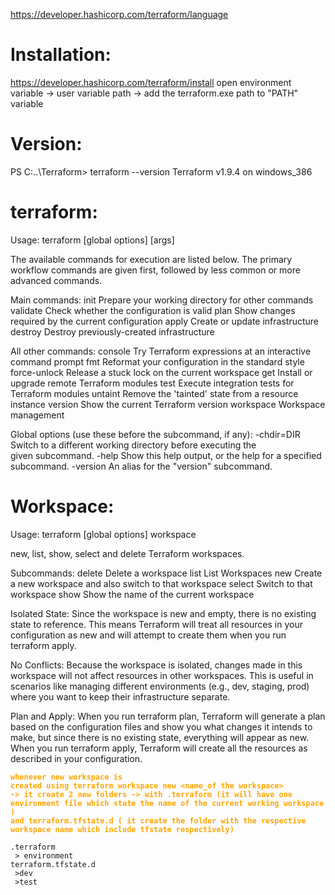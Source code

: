 https://developer.hashicorp.com/terraform/language




# Installation:
https://developer.hashicorp.com/terraform/install
open environment variable -> user variable path -> add the terraform.exe path to "PATH" variable



# Version:
PS C:\..\Terraform> terraform --version
Terraform v1.9.4
on windows_386





# terraform:
Usage: terraform [global options] <subcommand> [args]

The available commands for execution are listed below.
The primary workflow commands are given first, followed by
less common or more advanced commands.

Main commands:
  init          Prepare your working directory for other commands
  validate      Check whether the configuration is valid
  plan          Show changes required by the current configuration
  apply         Create or update infrastructure    
  destroy       Destroy previously-created infrastructure

All other commands:
  console       Try Terraform expressions at an interactive command prompt
  fmt           Reformat your configuration in the standard style
  force-unlock  Release a stuck lock on the current workspace
  get           Install or upgrade remote Terraform modules
  test          Execute integration tests for Terraform modules
  untaint       Remove the 'tainted' state from a resource instance
  version       Show the current Terraform version
  workspace     Workspace management

Global options (use these before the subcommand, if any):
  -chdir=DIR    Switch to a different working directory before executing the        
                given subcommand.
  -help         Show this help output, or the help for a specified subcommand.        -version      An alias for the "version" subcommand.




# Workspace:
Usage: terraform [global options] workspace

  new, list, show, select and delete Terraform workspaces.

Subcommands:
    delete    Delete a workspace
    list      List Workspaces
    new       Create a new workspace and also switch to that workspace
    select    Switch to that workspace
    show      Show the name of the current workspace

Isolated State: Since the workspace is new and empty, there is no existing state to reference. This means Terraform will treat all resources in your configuration as new and will attempt to create them when you run terraform apply.

No Conflicts: Because the workspace is isolated, changes made in this workspace will not affect resources in other workspaces. This is useful in scenarios like managing different environments (e.g., dev, staging, prod) where you want to keep their infrastructure separate.

Plan and Apply: When you run terraform plan, Terraform will generate a plan based on the configuration files and show you what changes it intends to make, but since there is no existing state, everything will appear as new. When you run terraform apply, Terraform will create all the resources as described in your configuration.


<code style="color : orange ">**whenever new workspace is created using terraform workspace new <name_of the workspace> -> it create 2 new folders -> with .terraform (it will have one environment file which state the name of the current working workspace ) and terraform.tfstate.d ( it create the folder with the respective workspace name which include tfstate respectively)** </code>


```
.terraform
 > environment
terraform.tfstate.d
 >dev
 >test
```



